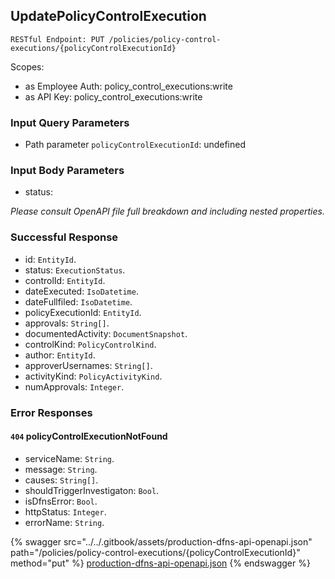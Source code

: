 
## UpdatePolicyControlExecution
`RESTful Endpoint: PUT /policies/policy-control-executions/{policyControlExecutionId}`

Scopes:
 * as Employee Auth: policy_control_executions:write
 * as API Key: policy_control_executions:write



### Input Query Parameters
* Path parameter `policyControlExecutionId`: undefined  
  

### Input Body Parameters
* status: 

_Please consult OpenAPI file full breakdown and including nested properties._

### Successful Response
* id: `EntityId`. 
* status: `ExecutionStatus`. 
* controlId: `EntityId`. 
* dateExecuted: `IsoDatetime`. 
* dateFullfiled: `IsoDatetime`. 
* policyExecutionId: `EntityId`. 
* approvals: `String[]`. 
* documentedActivity: `DocumentSnapshot`. 
* controlKind: `PolicyControlKind`. 
* author: `EntityId`. 
* approverUsernames: `String[]`. 
* activityKind: `PolicyActivityKind`. 
* numApprovals: `Integer`. 

### Error Responses
#### `404` **policyControlExecutionNotFound** 

* serviceName: `String`. 
* message: `String`. 
* causes: `String[]`. 
* shouldTriggerInvestigaton: `Bool`. 
* isDfnsError: `Bool`. 
* httpStatus: `Integer`. 
* errorName: `String`. 

{% swagger src="../../.gitbook/assets/production-dfns-api-openapi.json" path="/policies/policy-control-executions/{policyControlExecutionId}" method="put" %}
[production-dfns-api-openapi.json](../../.gitbook/assets/production-dfns-api-openapi.json)
{% endswagger %}
